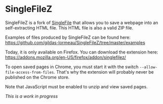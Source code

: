 # SingleFileZ
SingleFileZ is a fork of [SingleFile](https://addons.mozilla.org/en-US/firefox/addon/single-file) that allows you to save a webpage into an self-extracting HTML file. This HTML file is also a valid ZIP file.

Examples of files produced by SingleFileZ can be found here: https://github.com/gildas-lormeau/SingleFileZ/tree/master/examples

Today, it is only available on Firefox. You can download the extension here: https://addons.mozilla.org/en-US/firefox/addon/singlefilez/

To open saved pages in Chrome, you must start it with the switch `--allow-file-access-from-files`. That's why the extension will probably never be published on the Chrome store.

Note that JavaScript must be enabled to unzip and view saved pages.

*This is a work in progress*
